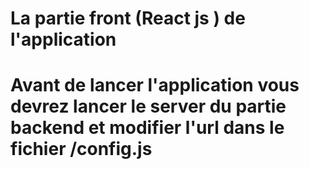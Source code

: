  # La partie front (React js ) de l'application 
 # Avant de lancer l'application vous devrez lancer le server du partie backend et modifier l'url dans le fichier /config.js
